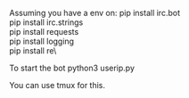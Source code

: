 Assuming you have a env on:
pip install irc.bot\
pip install irc.strings\
pip install requests\
pip install logging\
pip install re\

To start the bot python3 userip.py

You can use tmux for this.
